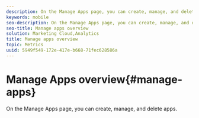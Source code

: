 ```yaml
---
description: On the Manage Apps page, you can create, manage, and delete apps .
keywords: mobile
seo-description: On the Manage Apps page, you can create, manage, and delete apps .
seo-title: Manage apps overview
solution: Marketing Cloud,Analytics
title: Manage apps overview
topic: Metrics
uuid: 5949f549-172e-417e-b668-71fec628586a
---
```


# Manage Apps overview{#manage-apps}

On the Manage Apps page, you can create, manage, and delete apps.
